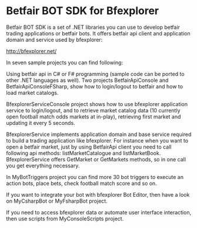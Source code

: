# Betfair BOT SDK for Bfexplorer

Betfair BOT SDK is a set of .NET libraries you can use to develop betfair trading applications or betfair bots. It offers betfair api client and application domain and service used by bfexplorer:

http://bfexplorer.net/

In seven sample projects you can find following:

Using betfair api in C# or F# programming (sample code can be ported to other .NET languages as well). Two projects BetfairApiConsole and BetfairApiConsoleFSharp, show how to login/logout to betfair and how to load market catalogs.

BfexplorerServiceConsole project shows how to use bfexplorer application service to login/logout, and to retrieve market catalog data (10 currently open football match odds markets at in-play), retrieving first market and updating it every 5 seconds. 

BfexplorerService implements application domain and base service required to build a trading application like bfexplorer. For instance when you want to open a betfair market, just by using BetfairApi client you need to call following api methods: listMarketCatalogue and listMarketBook. BfexplorerService offers GetMarket or GetMarkets methods, so in one call you get everything necessary.

In MyBotTriggers project you can find more 30 bot triggers to execute an action bots, place bets, check football match score and so on.

If you want to integrate your bot with bfexplorer Bot Editor, then have a look on MyCsharpBot or MyFsharpBot project.

If you need to access bfexplorer data or automate user interface interaction, then use scripts from MyConsoleScripts project.




